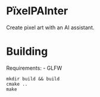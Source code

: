 # PïxelPAInter

Create pixel art with an AI assistant.

# Building

Requirements:
    - GLFW

```
mkdir build && build
cmake ..
make
```